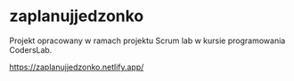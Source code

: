 # zaplanujjedzonko

Projekt opracowany w ramach projektu Scrum lab w kursie programowania CodersLab.

https://zaplanujjedzonko.netlify.app/ 
